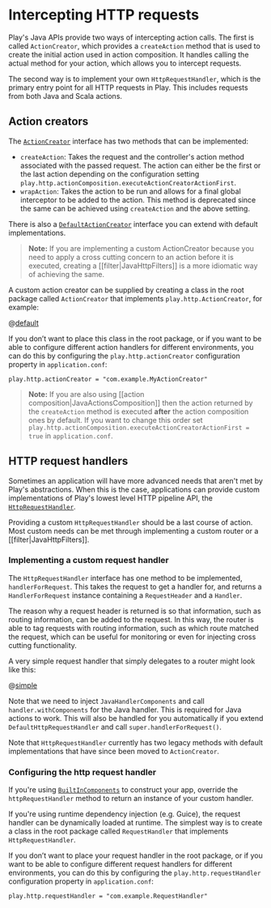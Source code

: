 <!--- Copyright (C) 2009-2020 Lightbend Inc. <https://www.lightbend.com> -->
# Intercepting HTTP requests

Play's Java APIs provide two ways of intercepting action calls. The first is called `ActionCreator`, which provides a `createAction` method that is used to create the initial action used in action composition. It handles calling the actual method for your action, which allows you to intercept requests.

The second way is to implement your own `HttpRequestHandler`, which is the primary entry point for all HTTP requests in Play. This includes requests from both Java and Scala actions.

## Action creators

The [`ActionCreator`](api/java/play/http/ActionCreator.html) interface has two methods that can be implemented:

* `createAction`: Takes the request and the controller's action method associated with the passed request. The action can either be the first or the last action depending on the configuration setting `play.http.actionComposition.executeActionCreatorActionFirst`.
*  `wrapAction`: Takes the action to be run and allows for a final global interceptor to be added to the action. This method is deprecated since the same can be achieved using `createAction` and the above setting.

There is also a [`DefaultActionCreator`](api/java/play/http/ActionCreator.html) interface you can extend with default implementations.

> **Note:** If you are implementing a custom ActionCreator because you need to apply a cross cutting concern to an action before it is executed, creating a [[filter|JavaHttpFilters]] is a more idiomatic way of achieving the same.

A custom action creator can be supplied by creating a class in the root package called `ActionCreator` that implements `play.http.ActionCreator`, for example:

@[default](code/javaguide/ActionCreator.java)

If you don’t want to place this class in the root package, or if you want to be able to configure different action handlers for different environments, you can do this by configuring the `play.http.actionCreator` configuration property in `application.conf`:

    play.http.actionCreator = "com.example.MyActionCreator"

> **Note:** If you are also using [[action composition|JavaActionsComposition]] then the action returned by the ```createAction``` method is executed **after** the action composition ones by default. If you want to change this order set ```play.http.actionComposition.executeActionCreatorActionFirst = true``` in ```application.conf```.

## HTTP request handlers

Sometimes an application will have more advanced needs that aren't met by Play's abstractions. When this is the case, applications can provide custom implementations of Play's lowest level HTTP pipeline API, the [`HttpRequestHandler`](api/java/play/http/HttpRequestHandler.html).

Providing a custom `HttpRequestHandler` should be a last course of action. Most custom needs can be met through implementing a custom router or a [[filter|JavaHttpFilters]].

### Implementing a custom request handler

The `HttpRequestHandler` interface has one method to be implemented, `handlerForRequest`.  This takes the request to get a handler for, and returns a `HandlerForRequest` instance containing a `RequestHeader` and a `Handler`.

The reason why a request header is returned is so that information, such as routing information, can be added to the request. In this way, the router is able to tag requests with routing information, such as which route matched the request, which can be useful for monitoring or even for injecting cross cutting functionality.

A very simple request handler that simply delegates to a router might look like this:

@[simple](code/javaguide/http/SimpleHttpRequestHandler.java)

Note that we need to inject `JavaHandlerComponents` and call `handler.withComponents` for the Java handler. This is required for Java actions to work. This will also be handled for you automatically if you extend `DefaultHttpRequestHandler` and call `super.handlerForRequest()`.

Note that `HttpRequestHandler` currently has two legacy methods with default implementations that have since been moved to `ActionCreator`.

### Configuring the http request handler

If you're using [`BuiltInComponents`](api/java/play/BuiltInComponents.html) to construct your app, override the `httpRequestHandler` method to return an instance of your custom handler.

If you're using runtime dependency injection (e.g. Guice), the request handler can be dynamically loaded at runtime. The simplest way is to create a class in the root package called `RequestHandler` that implements `HttpRequestHandler`.

If you don’t want to place your request handler in the root package, or if you want to be able to configure different request handlers for different environments, you can do this by configuring the `play.http.requestHandler` configuration property in `application.conf`:

    play.http.requestHandler = "com.example.RequestHandler"
